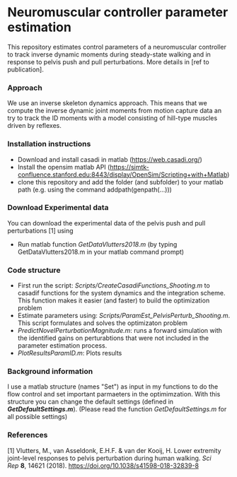 # Neuromuscular controller parameter estimation

This repository estimates control parameters of a neuromuscular controller to track inverse dynamic moments during steady-state walking and in response to pelvis push and pull perturbations. More details in [ref to publication].

### Approach

We use an inverse skeleton dynamics approach. This means that we compute the inverse dynamic joint moments from motion capture data an try to track the ID moments with a model consisting of hill-type muscles driven by reflexes.

### Installation instructions

- Download and install casadi in matlab (https://web.casadi.org/)
- Install the opensim matlab API (https://simtk-confluence.stanford.edu:8443/display/OpenSim/Scripting+with+Matlab)
- clone this repository and add the folder (and subfolder) to your matlab path (e.g. using the command addpath(genpath(...)))

### Download Experimental data

You can download the experimental data of the pelvis push and pull perturbations [1] using

- Run matlab function *GetDataVlutters2018.m* (by typing GetDataVlutters2018.m in your matlab command prompt)

### Code structure

- First run the script: *Scripts/CreateCasadiFunctions_Shooting.m* to casadif functions for the system dynamics and the integration scheme. This function makes it easier (and faster) to build the optimization problem
- Estimate parameters using: *Scripts/ParamEst_PelvisPerturb_Shooting.m*. This script formulates and solves the optimizaton problem
- *PredictNovelPerturbationMagnitude.m*: runs a forward simulation with the identified gains on perturabtions that were not included in the parameter estimation process.
- *PlotResultsParamID.m*: Plots results

### Background information

I use a matlab structure (names "Set") as input in my functions to do the flow control and set important parmaeters in the optimimzation. With this structure you can change the default settings (defined in ***GetDefaultSettings.m***). (Please read the function *GetDefaultSettings.m*  for all possible settings)



### References

[1] Vlutters, M., van Asseldonk, E.H.F. & van der Kooij, H. Lower extremity joint-level responses to pelvis perturbation during human walking. *Sci Rep* **8**, 14621 (2018). https://doi.org/10.1038/s41598-018-32839-8 